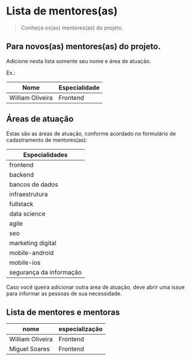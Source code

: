 # Lista de mentores(as)

> Conheça os(as) mentores(as) do projeto.

## Para novos(as) mentores(as) do projeto.

Adicione nesta lista somente seu nome e área de atuação.

Ex.: 

| Nome  | Especialidade |
| ------------- | ------------- |
| William Oliveira  | Frontend  |

## Áreas de atuação

Estas são as áreas de atuação, conforme acordado no formulário de cadastramento de mentores(as):

| Especialidades |
| -------------------- |
| frontend |
| backend |
| bancos de dados |
| infraestrutura |
| fullstack |
| data science |
| agile |
| seo |
| marketing digital |
| mobile-android |
| mobile-ios |
| segurança da informação |

Caso você queira adicionar outra área de atuação, deve abrir uma issue para informar as pessoas de sua necessidade.

## Lista de mentores e mentoras

| nome | especialização  |
| -------  | --------------------  |
| William Oliveira  | Frontend  |
| Miguel Soares  | Frontend  |
